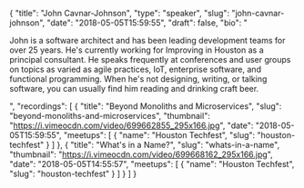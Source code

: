 {
  "title": "John Cavnar-Johnson",
  "type": "speaker",
  "slug": "john-cavnar-johnson",
  "date": "2018-05-05T15:59:55",
  "draft": false,
  "bio": "<p>John is a software architect and has been leading development teams for over 25 years. He's currently working for Improving in Houston as a principal consultant. He speaks frequently at conferences and user groups on topics as varied as agile practices, IoT, enterprise software, and functional programming. When he's not designing, writing, or talking software, you can usually find him reading and drinking craft beer.</p>",
  "recordings": [
    {
      "title": "Beyond Monoliths and Microservices",
      "slug": "beyond-monoliths-and-microservices",
      "thumbnail": "https://i.vimeocdn.com/video/699662855_295x166.jpg",
      "date": "2018-05-05T15:59:55",
      "meetups": [
        {
          "name": "Houston Techfest",
          "slug": "houston-techfest"
        }
      ]
    },
    {
      "title": "What's in a Name?",
      "slug": "whats-in-a-name",
      "thumbnail": "https://i.vimeocdn.com/video/699668162_295x166.jpg",
      "date": "2018-05-05T14:55:57",
      "meetups": [
        {
          "name": "Houston Techfest",
          "slug": "houston-techfest"
        }
      ]
    }
  ]
}